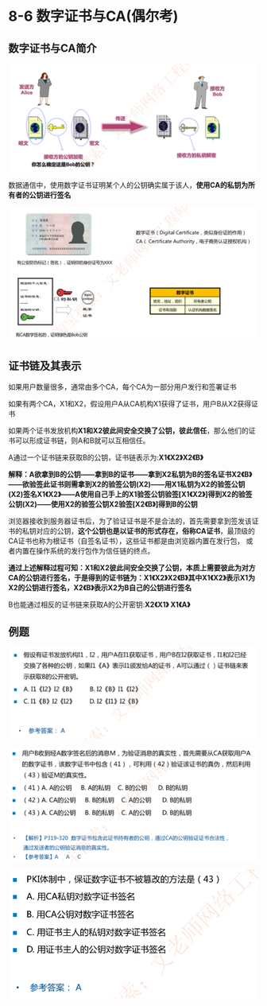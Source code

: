 # 8-6 数字证书与CA(偶尔考)

## 数字证书与CA简介

![image-20230306222753208](./assets/image-20230306222753208.png)

数据通信中，使用数字证书证明某个人的公钥确实属于该人，**使用CA的私钥为所有者的公钥进行签名**

![image-20230306222743333](./assets/image-20230306222743333.png)

## 证书链及其表示

如果用户数量很多，通常由多个CA，每个CA为一部分用户发行和签署证书

如果有两个CA，X1和X2，假设用户A从CA机构X1获得了证书，用户B从X2获得证书

如果两个证书发放机构**X1和X2彼此间安全交换了公钥，彼此信任**，那么他们的证书可以形成证书链，则A和B就可以互相信任。



A通过一个证书链来获取B的公钥，证书链表示为:**X1《X2》X2《B》**

**解释：A欲拿到B的公钥——拿到B的证书——拿到X2私钥为B的签名证书X2《B》——欲验签此证书则需拿到X2的验签公钥(X2)——用X1私钥为X2的验签公钥(X2)签名X1《X2》——A使用自己手上的X1验签公钥验签[X1《X2》]得到X2的验签公钥(X2)——使用X2的验签公钥X2验签[X2《B》]得到B的公钥**

浏览器接收到服务器证书后，为了验证证书是不是合法的，首先需要拿到签发该证书的私钥对应的公钥，**这个公钥也是以证书的形式存在，俗称CA证书**，最顶级的CA证书也称为根证书（自签名证书），这些证书都是由浏览器内置在发行包， 或者内置在操作系统的发行包作为信任链的终点。

**通过上述解释过程可知：X1和X2彼此间安全交换了公钥，本质上需要彼此为对方CA的公钥进行签名，于是得到的证书链为：X1《X2》X2《B》其中X1《X2》表示X1为X2的公钥进行签名，X2《B》表示X2为B自己的公钥进行签名**

B也能通过相反的证书链来获取A的公开密钥:**X2《X1》 X1《A》**

## 例题

![image-20230307204945649](./assets/image-20230307204945649.png)

![image-20230307205325853](./assets/image-20230307205325853.png)

![image-20230307210238579](./assets/image-20230307210238579.png)